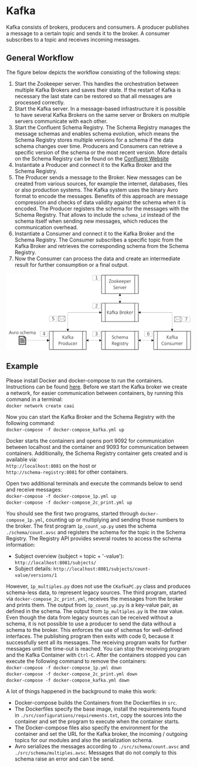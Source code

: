 # Kafka
Kafka consists of brokers, producers and consumers. 
A producer publishes a message to a certain topic and sends it to the broker. 
A consumer subscribes to a topic and receives incoming messages.

## General Workflow
The figure below depicts the workflow consisting of the following steps: 

1)	Start the Zookeeper server. This handles the orchestration between multiple Kafka Brokers and saves their state. If the restart of Kafka is necessary the last state can be restored so that all messages are processed correctly.
2)	Start the Kafka server. In a message-based infrastructure it is possible to have several Kafka Brokers on the same server or Brokers on multiple servers communicate with each other.
3) Start the Confluent Schema Registry. The Schema Registry manages the message schemas and enables schema evolution, which means the Schema Registry stores multiple versions for a schema if the data schema changes over time. Producers and Consumers can retrieve a specific version of the schema or the most recent version. More details on the Schema Registry can be found on the [Confluent Website](https://docs.confluent.io/current/schema-registry/index.html)
4) Instantiate a Producer and connect it to the Kafka Broker and the Schema Registry.
5) The Producer sends a message to the Broker. New messages can be created from various sources, for example the internet, databases, files or also production systems. 
The Kafka system uses the binary Avro format to encode the messages. Benefits of this approach are message compression and checks of data validity against the schema when it is encoded.
The Producer registers the schema for the messages with the Schema Registry. That allows to include the `schema_id` instead of the schema itself when sending new messages, which reduces the communication overhead.
6)	Instantiate a Consumer and connect it to the Kafka Broker and the Schema Registry.
The Consumer subscribes a specific topic from the Kafka Broker and retrieves the corresponding schema from the Schema Registry.
7)	Now the Consumer can process the data and create an intermediate result for further consumption or a final output.

<img src="./docs/kafka_workflow.jpg" width="609px">

## Example
Please install Docker and docker-compose to run the containers. 
Instructions can be found [here](https://github.com/janstrohschein/KOARCH/tree/master/Big_Data_Platform/Docker).
Before we start the Kafka broker we create a network, for easier communication between containers, by running this command in a terminal:\
`docker network create caai`

Now you can start the Kafka Broker and the Schema Registry with the following command:\
`docker-compose -f docker-compose_kafka.yml up`

Docker starts the containers and opens port 9092 for communication between localhost and the container and 9093 for communication between containers.
Additionally, the Schema Registry container gets created and is available via:\
`http://localhost:8081` on the host or\
`http://schema-registry:8081` for other containers.


Open two additional terminals and execute the commands below to send and receive messages:\
`docker-compose -f docker-compose_1p.yml up`\
`docker-compose -f docker-compose_2c_print.yml up`

You should see the first two programs, started through `docker-compose_1p.yml`, counting up or multiplying and sending those numbers to the broker.
The first program `1p_count_up.py` uses the schema `./schema/count.avsc` and registers the schema for the topic in the Schema Registry.
The Registry API provides several routes to access the schema information:
- Subject overview (subject = topic + '-value'): `http://localhost:8081/subjects/`
- Subject details: `http://localhost:8081/subjects/count-value/versions/1`

However, `1p_multiples.py` does not use the `CKafkaPC.py` class and produces schema-less data, to represent legacy sources.
The third program, started via `docker-compose_2c_print.yml`, receives the messages from the broker and prints them.
The output from `1p_count_up.py` is a key-value pair, as defined in the schema.
The output from `1p_multiples.py` is the raw value.
Even though the data from legacy sources can be received without a schema, it is not possible to use a producer to send the data without a schema to the broker.
This enforces the use of schemas for well-defined interfaces.
The publishing program then exits with code 0, because it successfully sent all its messages.
The receiving program waits for further messages until the time-out is reached.
You can stop the receiving program and the Kafka Container with `Ctrl-C`.
After the containers stopped you can execute the following command to remove the containers:\
`docker-compose -f docker-compose_1p.yml down`\
`docker-compose -f docker-compose_2c_print.yml down`\
`docker-compose -f docker-compose_kafka.yml down`

A lot of things happened in the background to make this work:
+ Docker-compose builds the Containers from the Dockerfiles in `src`.
+ The Dockerfiles specify the base image, install the requirements found in `./src/configurations/requirements.txt`, copy the sources into the container and set the program to execute when the container starts.
+ The Docker-compose files also specify the environment for the container and set the URL for the Kafka broker, the incoming / outgoing topics for our modules and also the serialization schema.
+ Avro serializes the messages according to `./src/schema/count.avsc` and `./src/schema/multiples.avsc`.
Messages that do not comply to this schema raise an error and can´t be send.

